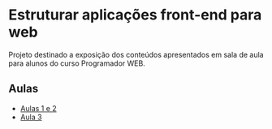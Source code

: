 
# Estruturar aplicações front-end para web	

Projeto destinado a exposição dos conteúdos apresentados em sala de aula para alunos do curso Programador WEB.

## Aulas

- [Aulas 1 e 2](https://github.com/fabriciojuniors/aulas/tree/main/Aula%201%20e%202)
- [Aula 3](https://github.com/fabriciojuniors/aulas/tree/main/Aula%203)